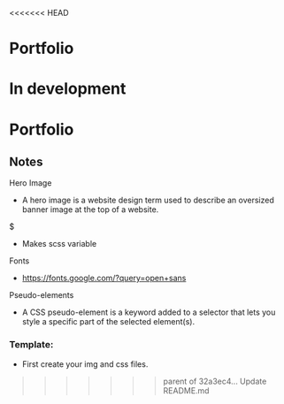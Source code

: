 <<<<<<< HEAD
# Portfolio 
In development
=======
# Portfolio

## Notes
Hero Image 
- A hero image is a website design term used to describe an oversized banner image at the top of a website.

$ 
- Makes  scss variable

Fonts
- https://fonts.google.com/?query=open+sans

Pseudo-elements
- A CSS pseudo-element is a keyword added to a selector that lets you style a specific part of the selected element(s).

### Template:
- First create your img and css files.
>>>>>>> parent of 32a3ec4... Update README.md
